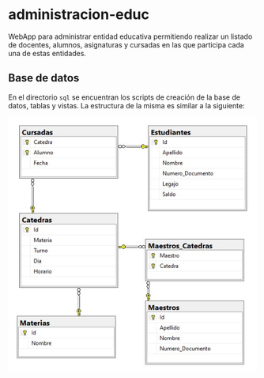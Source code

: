 # administracion-educ

WebApp para administrar entidad educativa permitiendo realizar un listado de docentes, alumnos, asignaturas y cursadas en las que participa cada una de estas entidades.

## Base de datos

En el directorio `sql` se encuentran los scripts de creación de la base de datos, tablas y vistas. La estructura de la misma es similar a la siguiente:

![db-diagram](sql/db-diagram.jpg)